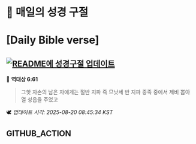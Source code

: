 # 🙏 매일의 성경 구절
# [Daily Bible verse]
## [![README에 성경구절 업데이트](https://github.com/DONGSUKA/first_test/actions/workflows/update-readme-bible.yml/badge.svg)](https://github.com/DONGSUKA/first_test/actions/workflows/update-readme-bible.yml)
<!-- START_BIBLE_VERSE -->
📖 **역대상 6:61**
> 그핫 자손의 남은 자에게는 절반 지파 즉 므낫세 반 지파 종족 중에서 제비 뽑아 열 성읍을 주었고

🕊️ _업데이트 시각: 2025-08-20 08:45:34 KST_
  <!-- END_BIBLE_VERSE -->
## GITHUB_ACTION
